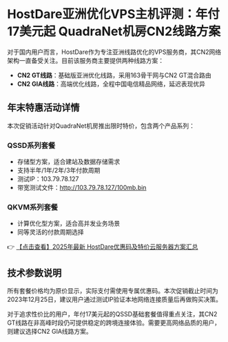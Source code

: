 # HostDare亚洲优化VPS主机评测：年付17美元起 QuadraNet机房CN2线路方案

对于国内用户而言，HostDare作为专注亚洲线路优化的VPS服务商，其CN2网络架构一直备受关注。目前该服务商主要提供两种线路方案：

- **CN2 GT线路**：基础版亚洲优化线路，采用163骨干网与CN2 GT混合路由
- **CN2 GIA线路**：高端优化线路，全程中国电信精品网络，延迟表现优异

## 年末特惠活动详情

本次促销活动针对QuadraNet机房推出限时特价，包含两个产品系列：

### QSSD系列套餐
- 存储型方案，适合建站及数据存储需求
- 支持半年/1年/2年/3年付款周期
- 测试IP：103.79.78.127
- 带宽测试文件：http://103.79.78.127/100mb.bin

### QKVM系列套餐
- 计算优化型方案，适合高并发业务场景
- 同等灵活的付款周期选择

👉 [【点击查看】2025年最新 HostDare优惠码及特价云服务器方案汇总](https://bit.ly/hostdare)

## 技术参数说明
所有套餐价格均为原价显示，实际支付需使用专属优惠码。本次促销截止时间为2023年12月25日，建议用户通过测试IP验证本地网络连接质量后再做购买决策。

对于追求性价比的用户，年付17美元起的QSSD基础套餐值得重点关注，其CN2 GT线路在非高峰时段仍可提供稳定的跨境连接体验。需要更高网络品质的用户，则建议选择CN2 GIA线路方案。